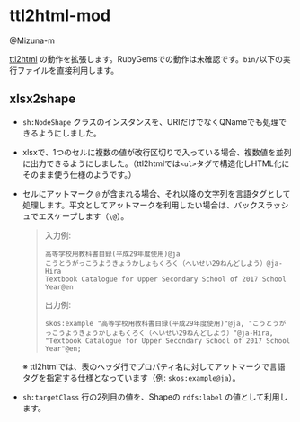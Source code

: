 # ttl2html-mod
@Mizuna-m

[ttl2html](https://github.com/masao/ttl2html/) の動作を拡張します。RubyGemsでの動作は未確認です。`bin/`以下の実行ファイルを直接利用します。

## xlsx2shape
- `sh:NodeShape` クラスのインスタンスを、URIだけでなくQNameでも処理できるようにしました。
- xlsxで、1つのセルに複数の値が改行区切りで入っている場合、複数値を並列に出力できるようにしました。（ttl2htmlでは`<ul>`タグで構造化しHTML化にそのまま使う仕様のようです。）
- セルにアットマーク `@` が含まれる場合、それ以降の文字列を言語タグとして処理します。平文としてアットマークを利用したい場合は、バックスラッシュでエスケープします（`\@`）。
  > 入力例:
  > ```
  > 高等学校用教科書目録(平成29年度使用)@ja
  > こうとうがっこうようきょうかしょもくろく（へいせい29ねんどしよう）@ja-Hira
  > Textbook Catalogue for Upper Secondary School of 2017 School Year@en
  > ```
  >
  > 出力例:
  > ```
  > skos:example "高等学校用教科書目録(平成29年度使用)"@ja, "こうとうがっこうようきょうかしょもくろく（へいせい29ねんどしよう）"@ja-Hira, "Textbook Catalogue for Upper Secondary School of 2017 School Year"@en;
  > ```
  
  ※ ttl2htmlでは、表のヘッダ行でプロパティ名に対してアットマークで言語タグを指定する仕様となっています（例: `skos:example@ja`）。
- `sh:targetClass` 行の2列目の値を、Shapeの `rdfs:label` の値として利用します。


